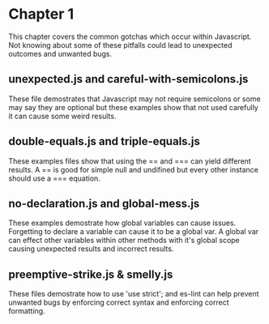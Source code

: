 # Chapter 1
This chapter covers the common gotchas which occur within Javascript. Not knowing about some of these pitfalls could lead to unexpected outcomes and unwanted bugs.

## unexpected.js and careful-with-semicolons.js
These file demostrates that Javascript may not require semicolons or some may say they are optional but these examples show that not used carefully it can cause some weird results.

## double-equals.js and triple-equals.js
These examples files show that using the == and === can yield different results. A == is good for simple null and undifined but every other instance should use a === equation.

## no-declaration.js and global-mess.js
These examples demostrate how global variables can cause issues. Forgetting to declare a variable can cause it to be a global var. A global var can effect other variables within other methods with it's global scope causing unexpected results and incorrect results.

## preemptive-strike.js & smelly.js
These files demostrate how to use 'use strict'; and es-lint can help prevent unwanted bugs by enforcing correct syntax and enforcing correct formatting.